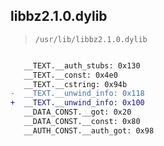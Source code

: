 ## libbz2.1.0.dylib

> `/usr/lib/libbz2.1.0.dylib`

```diff

   __TEXT.__auth_stubs: 0x130
   __TEXT.__const: 0x4e0
   __TEXT.__cstring: 0x94b
-  __TEXT.__unwind_info: 0x118
+  __TEXT.__unwind_info: 0x100
   __DATA_CONST.__got: 0x20
   __DATA_CONST.__const: 0x80
   __AUTH_CONST.__auth_got: 0x98

```
